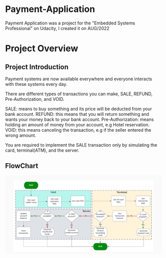 # Payment-Application
Payment Application was a project for the "Embedded Systems Professional" on Udacity, I created it on AUG/2022

# Project Overview
## Project Introduction

Payment systems are now available everywhere and everyone interacts with these systems every day.

There are different types of transactions you can make, SALE, REFUND, Pre-Authorization, and VOID.

SALE: means to buy something and its price will be deducted from your bank account.
REFUND: this means that you will return something and wants your money back to your bank account.
Pre-Authorization: means holding an amount of money from your account, e.g Hotel reservation.
VOID: this means canceling the transaction, e.g if the seller entered the wrong amount.

You are required to implement the SALE transaction only by simulating the card, terminal(ATM), and the server.

## FlowChart

![FlowChart](https://github.com/mohamed-mamado/Payment-Application/blob/main/FlowChart.png)
